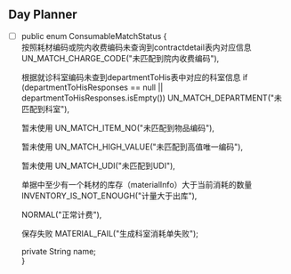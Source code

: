 ## Day Planner
- [ ] public enum ConsumableMatchStatus {  
	按照耗材编码或院内收费编码未查询到contractdetail表内对应信息
    UN_MATCH_CHARGE_CODE("未匹配到院内收费编码"),  
	
	根据就诊科室编码未查到departmentToHis表中对应的科室信息
	if (departmentToHisResponses == null || departmentToHisResponses.isEmpty()) 
    UN_MATCH_DEPARTMENT("未匹配到科室"),  

	暂未使用
    UN_MATCH_ITEM_NO("未匹配到物品编码"),  

	暂未使用
    UN_MATCH_HIGH_VALUE("未匹配到高值唯一编码"),  
	
	暂未使用
    UN_MATCH_UDI("未匹配到UDI"),  

	单据中至少有一个耗材的库存（materialInfo）大于当前消耗的数量
    INVENTORY_IS_NOT_ENOUGH("计量大于出库"),  

	
	NORMAL("正常计费"),  

	保存失败
    MATERIAL_FAIL("生成科室消耗单失败");  
  
    private String name;  
}